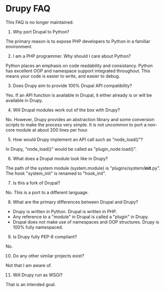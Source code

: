 Drupy FAQ
=========

This FAQ is no longer maintained.


1.  Why port Drupal to Python?

  The primary reason is to expose PHP developers to Python in
  a familiar environment.

2.  I am a PHP programmer. Why should I care about Python?

  Python places an emphasis on code readability and
  consistancy. Python has excellent OOP and namespace support integrated
  throughout. This means your code is easier to write, and easier to debug.

3.  Does Drupy aim to provide 100% Drupal API compatibility?

  Yes. If an API function is available in Drupal, it either already is
  or will be available in Drupy.

4.  Will Drupal modules work out of the box with Drupy?

  No. However, Drupy provides an abstraction library and some conversion
  scripts to make the process very simple. It is not uncommon to port a
  non-core module at about 200 lines per hour.

5.  How would Drupy implement an API call such as "node_load()"?

  In Drupy, "node_load()" would be called as "plugin_node.load()".

6.  What does a Drupal module look like in Drupy?

  The path of the system module (system.module) is
  "plugins/system/__init__.py". The hook "system_init" is renamed
  to "hook_init".

7.  Is this a fork of Drupal?

  No. This is a port to a different language.

8.  What are the primary differences between Drupal and Drupy?

  * Drupy is written in Python. Drupal is written in PHP.
  * Any reference to a "module" in Drupal is called a "plugin" in Drupy.
  * Drupal does not make use of namespaces and OOP structures. Drupy is 100% fully namespaced.

9.  Is Drupy fully PEP-8 compliant?

  No.

10.  Do any other similar projects exist?

  Not that I am aware of.

11.  Will Drupy run as WSGI?

  That is an intended goal.


